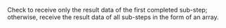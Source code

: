 Check to receive only the result data of the first completed sub-step; otherwise, receive the result data of all sub-steps in the form of an
array.
